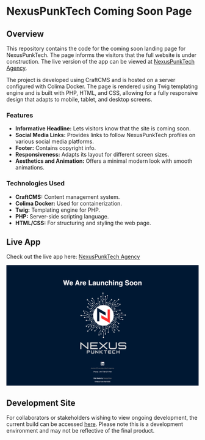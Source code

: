 # NexusPunkTech Coming Soon Page

## Overview
This repository contains the code for the coming soon landing page for NexusPunkTech. The page informs the visitors that the full website is under construction. The live version of the app can be viewed at [NexusPunkTech Agency](https://nexuspunktech.agency).

The project is developed using CraftCMS and is hosted on a server configured with Colima Docker. The page is rendered using Twig templating engine and is built with PHP, HTML, and CSS, allowing for a fully responsive design that adapts to mobile, tablet, and desktop screens.


### Features
- **Informative Headline:** Lets visitors know that the site is coming soon.
- **Social Media Links:** Provides links to follow NexusPunkTech profiles on various social media platforms.
- **Footer:** Contains copyright info.
- **Responsiveness:** Adapts its layout for different screen sizes.
- **Aesthetics and Animation:** Offers a minimal modern look with smooth animations.

### Technologies Used
- **CraftCMS:** Content management system.
- **Colima Docker:** Used for containerization.
- **Twig:** Templating engine for PHP.
- **PHP:** Server-side scripting language.
- **HTML/CSS:** For structuring and styling the web page.

## Live App
Check out the live app here: [NexusPunkTech Agency](https://nexuspunktech.agency)


![Website Screenshot](https://github.com/TamaraJoniec/NexusPunkTech/raw/main/assets/screenshot.png)

## Development Site

For collaborators or stakeholders wishing to view ongoing development, the current build can be accessed [here](https://my-craft-project.ddev.site/). Please note this is a development environment and may not be reflective of the final product.

